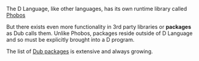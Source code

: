 

The D Language, like other languages, has its own runtime library called [Phobos](https://dlang.org/phobos/index.html)

But there exists even more functionality in 3rd party libraries or **packages** as Dub calls them. Unlike Phobos, packages reside outside of D Language and so must be explicitly brought into a D program.

The list of [Dub packages](https://code.dlang.org/) is extensive and always growing.   
